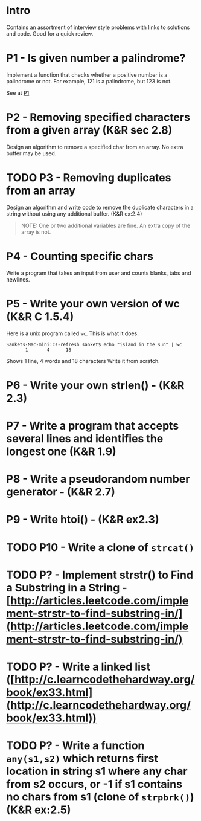 # Intro
Contains an assortment of interview style problems with links to solutions and code. Good for a quick review.

# P1 - Is given number a palindrome?
Implement a function that checks whether a positive number is a palindrome or not. For example, 121 is a palindrome, but 123 is not.

See at [P1](P1)

# P2 - Removing specified characters from a given array (K&R sec 2.8)
Design an algorithm to remove a specified char from an array. No extra buffer may be used.

# TODO P3 - Removing duplicates from an array
Design an algorithm and write code to remove the duplicate characters in a string without using any additional buffer. (K&R ex:2.4)
> NOTE: One or two additional variables are fine. An extra copy of the array is not.

# P4 - Counting specific chars
Write a program that takes an input from user and counts blanks, tabs and newlines.

# P5 - Write your own version of wc (K&R C 1.5.4)
Here is a unix program called `wc`. This is what it does:
```
Sankets-Mac-mini:cs-refresh sanket$ echo "island in the sun" | wc
       1       4      18
```
Shows 1 line, 4 words and 18 characters
Write it from scratch.

# P6 - Write your own strlen() - (K&R 2.3)

# P7 - Write a program that accepts several lines and identifies the longest one (K&R 1.9)

# P8 - Write a pseudorandom number generator - (K&R 2.7)

# P9 - Write htoi() - (K&R ex2.3)

# TODO P10 - Write a clone of `strcat()`

# TODO P? - Implement strstr() to Find a Substring in a String - [http://articles.leetcode.com/implement-strstr-to-find-substring-in/](http://articles.leetcode.com/implement-strstr-to-find-substring-in/)

# TODO P? - Write a linked list ([http://c.learncodethehardway.org/book/ex33.html](http://c.learncodethehardway.org/book/ex33.html))

# TODO P? - Write a function `any(s1,s2)` which returns first location in string s1 where any char from s2 occurs, or -1 if s1 contains no chars from s1 (clone of `strpbrk()`) (K&R ex:2.5)
